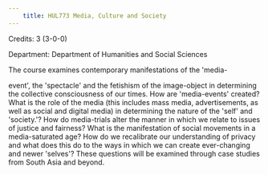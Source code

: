 ```yaml
---
    title: HUL773 Media, Culture and Society
---
```

Credits: 3 (3-0-0)

Department: Department of Humanities and Social Sciences

The course examines contemporary manifestations of the 'media-

event', the 'spectacle' and the fetishism of the image-object in determining the collective consciousness of our times. How are 'media-events' created? What is the role of the media (this includes mass media, advertisements, as well as social and digital media) in determining the nature of the 'self' and 'society.'? How do media-trials alter the manner in which we relate to issues of justice and fairness? What is the manifestation of social movements in a media-saturated age? How do we recalibrate our understanding of privacy and what does this do to the ways in which we can create ever-changing and newer 'selves'? These questions will be examined through case studies from South Asia and beyond.